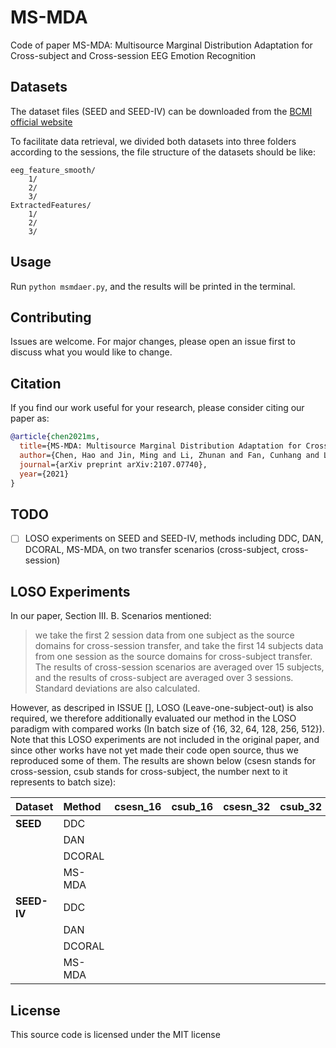 # MS-MDA
 Code of paper MS-MDA: Multisource Marginal Distribution Adaptation for Cross-subject and Cross-session EEG Emotion Recognition

## Datasets
The dataset files (SEED and SEED-IV) can be downloaded from the [BCMI official website](https://bcmi.sjtu.edu.cn/~seed/index.html)

To facilitate data retrieval, we divided both datasets into three folders according to the sessions, the file structure of the datasets should be like:
```
eeg_feature_smooth/
    1/
    2/
    3/
ExtractedFeatures/
    1/
    2/
    3/
```


## Usage
Run `python msmdaer.py`, and the results will be printed in the terminal.

## Contributing
Issues are welcome. For major changes, please open an issue first to discuss what you would like to change.

## Citation
If you find our work useful for your research, please consider citing our paper as:

```bibtex
@article{chen2021ms,
  title={MS-MDA: Multisource Marginal Distribution Adaptation for Cross-subject and Cross-session EEG Emotion Recognition},
  author={Chen, Hao and Jin, Ming and Li, Zhunan and Fan, Cunhang and Li, Jinpeng and He, Huiguang},
  journal={arXiv preprint arXiv:2107.07740},
  year={2021}
}
```
## TODO
- [ ] LOSO experiments on SEED and SEED-IV, methods including DDC, DAN, DCORAL, MS-MDA, on two transfer scenarios (cross-subject, cross-session)

## LOSO Experiments
In our paper, Section III. B. Scenarios mentioned:

> we take the first 2 session data from one subject as the source domains for cross-session transfer, and take the first 14 subjects data from one session as the source domains for cross-subject transfer. The results of cross-session scenarios are averaged over 15 subjects, and the results of cross-subject are averaged over 3 sessions. Standard deviations are also calculated.

However, as descriped in ISSUE [], LOSO (Leave-one-subject-out) is also required, we therefore additionally evaluated our method in the LOSO paradigm with compared works (In batch size of {16, 32, 64, 128, 256, 512}). Note that this LOSO experiments are not included in the original paper, and since other works have not yet made their code open source, thus we reproduced some of them. The results are shown below (csesn stands for cross-session, csub stands for cross-subject, the number next to it represents to batch size):

| Dataset | Method | csesn_16 | csub_16 | csesn_32 | csub_32 | csesn_64 | csub_64 | csesn_128 | csub_128 | csesn_256 | csub_256 | csesn_512 | csub_512 | 
| :--- | :--- | :---: | :---: | :---: | :---: | :---: | :---: | :---: | :---: | :---: | :---: | :---: | :---: | 
| **SEED** | DDC | | | | | | | | | | 68.22±6.20 | | |
| | DAN | | | | | | | | | | 68.44±8.66 | | |
| | DCORAL | | | | | | | | | | | | |
| | MS-MDA | | | | | | | | | | 78.91±9.54 | | | 
| **SEED-IV** | DDC | | | | | | | | | | | | |
| | DAN | | | | | | | | | | | | |
| | DCORAL | | | | | | | | | | | | |
| | MS-MDA | | | | | | | | | | | | |



## License
This source code is licensed under the MIT license

